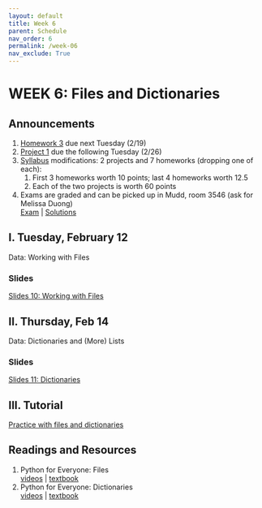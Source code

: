 ```yaml
---
layout: default
title: Week 6
parent: Schedule
nav_order: 6
permalink: /week-06
nav_exclude: True
---
```


# WEEK 6: Files and Dictionaries

## Announcements
1. [Homework 3](course-files/homework/hw03/README) due next Tuesday (2/19)
2. [Project 1](course-files/projects/project_01/README) due the following Tuesday (2/26)
3. [Syllabus](/syllabus/) modifications: 2 projects and 7 homeworks (dropping one of each):
   1. First 3 homeworks worth 10 points; last 4 homeworks worth 12.5
   2. Each of the two projects is worth 60 points
4. Exams are graded and can be picked up in Mudd, room 3546 (ask for Melissa Duong)<br>
   [Exam](https://docs.google.com/document/d/1ZYx3byxL62RAlT3zRqR3dDbidb8oYWugyAW6MrrXQcs/edit?usp=sharing) | [Solutions](https://docs.google.com/document/d/19kGkwrbi8CV9Xz7Nwtv8kEtPmyzZgUGLVYWoPN95p2A/edit?usp=sharing)

## I. Tuesday, February 12
Data: Working with Files

### Slides
[Slides 10: Working with Files](https://docs.google.com/presentation/d/1855ZMkB8b4xfOr-C1-z6AUowbk4uURmkAbQr1KZcybI/edit?usp=sharing)


## II. Thursday, Feb 14
Data: Dictionaries and (More) Lists

### Slides
[Slides 11: Dictionaries](https://docs.google.com/presentation/d/1zbopKbv4ewMo1vOXLY3r9MAG83l6x6CFfNSONpvTdXo/edit?usp=sharing)


## III. Tutorial
[Practice with files and dictionaries](course-files/tutorials/tutorial05/README)

## Readings and Resources
1. Python for Everyone: Files<br>
[videos](https://www.py4e.com/lessons/files) | [textbook](https://www.py4e.com/html3/07-files)
2. Python for Everyone: Dictionaries<br>
[videos](https://www.py4e.com/lessons/dictionary) | [textbook](https://www.py4e.com/html3/09-dictionaries)